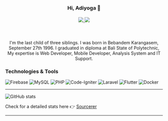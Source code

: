 <h3 align="center">Hi, Adiyoga 👋</h3>
<h5 align="center">

  <a href="https://www.instagram.com/adiyoga27/" title="Instagram Profile"><img src="https://img.shields.io/badge/<adiyoga27>-%23E4405F.svg?style=for-the-badge&logo=Instagram&logoColor=white"> </a>
  <a href="https://www.facebook.com/adiyoga27" title="Facebook Profile"><img src="https://img.shields.io/badge/Facebook-%231877F2.svg?style=for-the-badge&logo=Facebook&logoColor=white"></a>
</h5>
<br>
<p align="center">
I'm the last child of three siblings. I was born in Bebandem Karangasem, September 27th 1996. I graduated in diploma at Bali State of Polytechnic, My expertise is Web Developer, Mobile Developer, Analysis System and IT Support.
</p>

### Technologies & Tools
![Firebase](https://img.shields.io/badge/firebase-%23039BE5.svg?style=for-the-badge&logo=firebase)
![MySQL](https://img.shields.io/badge/mysql-%2300f.svg?style=for-the-badge&logo=mysql&logoColor=white)
![PHP](https://img.shields.io/badge/php-%23777BB4.svg?style=for-the-badge&logo=php&logoColor=white)
![Code-Igniter](https://img.shields.io/badge/CodeIgniter-%23EF4223.svg?style=for-the-badge&logo=codeIgniter&logoColor=white)
![Laravel](https://img.shields.io/badge/laravel-%23FF2D20.svg?style=for-the-badge&logo=laravel&logoColor=white)
![Flutter](https://img.shields.io/badge/Flutter-%2302569B.svg?style=for-the-badge&logo=Flutter&logoColor=white)
![Docker](https://img.shields.io/badge/docker-%230db7ed.svg?style=for-the-badge&logo=docker&logoColor=white)


---

![GitHub stats](https://github-readme-stats.vercel.app/api?username=adiyoga27&show_icons=true&hide_border=true)

Check for a detailed stats here :point_right: [Sourcerer](https://sourcerer.io/adiyoga27)

---
<!--
**adiyoga27/adiyoga27** is a ✨ _special_ ✨ repository because its `README.md` (this file) appears on your GitHub profile.

Here are some ideas to get you started:

- 🔭 I’m currently working on ...
- 🌱 I’m currently learning ...
- 👯 I’m looking to collaborate on ...
- 🤔 I’m looking for help with ...
- 💬 Ask me about ...
- 📫 How to reach me: ...
- 😄 Pronouns: ...
- ⚡ Fun fact: ...
-->
